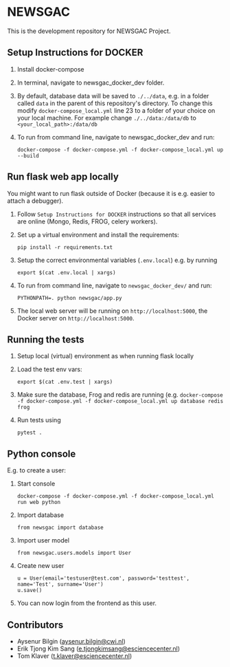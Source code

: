 # NEWSGAC

This is the development repository for NEWSGAC Project.

## Setup Instructions for DOCKER

1. Install docker-compose

2. In terminal, navigate to newsgac_docker_dev folder.

3. By default, database data will be saved to `./../data`, e.g. in a folder called `data` in the parent of this repository's directory.
   To change this modify `docker-compose_local.yml` line 23 to a folder of your choice on your local machine.
   For example change `./../data:/data/db` to `<your_local_path>:/data/db`

4. To run from command line, navigate to newsgac_docker_dev and run:

   ```
   docker-compose -f docker-compose.yml -f docker-compose_local.yml up --build
   ```


## Run flask web app locally

You might want to run flask outside of Docker (because it is e.g. easier to attach a debugger).

1. Follow `Setup Instructions for DOCKER` instructions so that all services are online (Mongo, Redis, FROG, celery workers).

2. Set up a virtual environment and install the requirements:

   ```
   pip install -r requirements.txt
   ```

3. Setup the correct environmental variables (`.env.local`) e.g. by running
   ```
   export $(cat .env.local | xargs)
   ```

4. To run from command line, navigate to `newsgac_docker_dev/` and run:
   ```
   PYTHONPATH=. python newsgac/app.py
   ```

5. The local web server will be running on `http://localhost:5000`, the Docker server on `http://localhost:5000`.

## Running the tests

1. Setup local (virtual) environment as when running flask locally

2. Load the test env vars:
   ```
   export $(cat .env.test | xargs)
   ```

3. Make sure the database, Frog and redis are running (e.g. `docker-compose -f docker-compose.yml -f docker-compose_local.yml up database redis frog`

4. Run tests using
   ```
   pytest .
   ```


## Python console

E.g. to create a user:

1. Start console
   ```
   docker-compose -f docker-compose.yml -f docker-compose_local.yml run web python
   ```
2. Import database
   ```
   from newsgac import database
   ```
3. Import user model
   ```
   from newsgac.users.models import User
   ```
4. Create new user
   ```
   u = User(email='testuser@test.com', password='testtest', name='Test', surname='User')
   u.save()
   ```
5. You can now login from the frontend as this user.
## Contributors

- Aysenur Bilgin (aysenur.bilgin@cwi.nl)
- Erik Tjong Kim Sang (e.tjongkimsang@esciencecenter.nl)
- Tom Klaver (t.klaver@esciencecenter.nl)